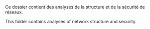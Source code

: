 Ce dossier contient des analyses de la structure et de la sécurité de réseaux.

This folder contains analyses of network structure and security.
